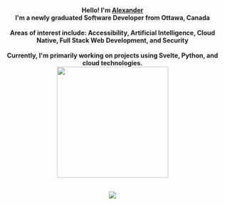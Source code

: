 <p align="center">
  <br>
  <br>
  <br>
  <b>Hello! I'm <a href="https://alexbhasin.ca">Alexander</a></b><br><b>I'm a newly graduated Software Developer from Ottawa, Canada</b><br><br><b>Areas of interest include: Accessibility, Artificial Intelligence, Cloud Native, Full Stack Web Development, and Security<br><br>Currently, I'm primarily working on projects using Svelte, Python, and cloud technologies.<br></b>
  
  <img src="https://i.pinimg.com/originals/6a/9e/52/6a9e52fabde1b32ebdb1bb497739d8b6.gif" width="250" />
</p>

<p align="center">
  <br>
  <img src="https://github-readme-stats.vercel.app/api/top-langs/?username=alexbhas&langs_count=10&layout=compact" />
</p>
